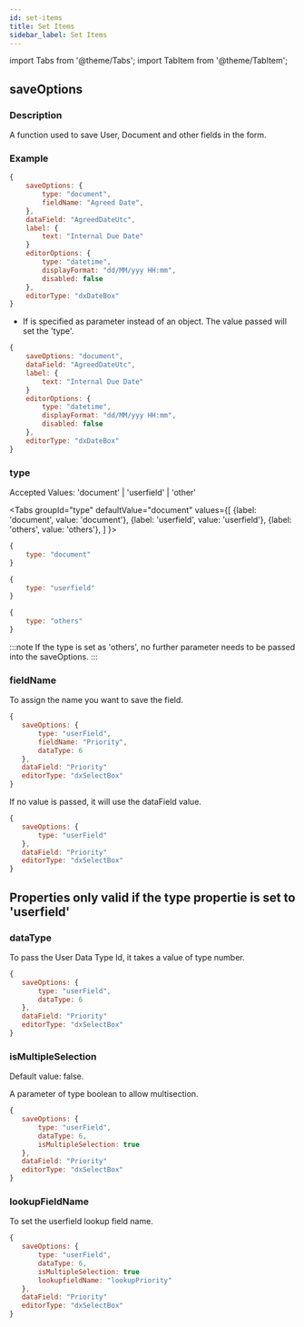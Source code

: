 ```yaml
---
id: set-items
title: Set Items
sidebar_label: Set Items
---
```


import Tabs from '@theme/Tabs';
import TabItem from '@theme/TabItem';

## saveOptions

<h3>Description</h3>

A function used to save User, Document and other fields in the form.


<h3>Example</h3>

```js
{
    saveOptions: {
        type: "document",
        fieldName: "Agreed Date",
    },
    dataField: "AgreedDateUtc",
    label: {
        text: "Internal Due Date"
    }
    editorOptions: {
        type: "datetime",
        displayFormat: "dd/MM/yyy HH:mm",
        disabled: false
    },
    editorType: "dxDateBox"
}
```

- If is specified as parameter instead of an object. The value passed will set the 'type'. 


```js
{
    saveOptions: "document",
    dataField: "AgreedDateUtc",
    label: {
        text: "Internal Due Date"
    }
    editorOptions: {
        type: "datetime",
        displayFormat: "dd/MM/yyy HH:mm",
        disabled: false
    },
    editorType: "dxDateBox"
}
```

<h3>type</h3>

Accepted Values: 'document' | 'userfield' | 'other'

<Tabs
  groupId="type"
  defaultValue="document"
  values={[
    {label: 'document', value: 'document'},
    {label: 'userfield', value: 'userfield'},
    {label: 'others', value: 'others'},
  ]
}>
<TabItem value="document">

```js
{
    type: "document"
}
```

</TabItem>
<TabItem value="userfield">

```js
{
    type: "userfield"
}
```

</TabItem>
<TabItem value="others">

```js
{
    type: "others"
}
```

</TabItem>
</Tabs>

:::note
 If the type is set as 'others', no further parameter needs to be passed into the saveOptions.
:::

<h3>fieldName</h3>


To assign the name you want to save the field.

```js
{
   saveOptions: {
       type: "userField",
       fieldName: "Priority",
       dataType: 6
   },
   dataField: "Priority"
   editorType: "dxSelectBox"
}
```

If no value is passed, it will use the dataField value.

```js
{
   saveOptions: {
       type: "userField"
   },
   dataField: "Priority"
   editorType: "dxSelectBox"
}
```


<h2>Properties only valid if the type propertie is set to 'userfield'</h2>

<h3>dataType</h3>

To pass the User Data Type Id, it takes a value of type number.


```js
{
   saveOptions: {
       type: "userField",
       dataType: 6
   },
   dataField: "Priority"
   editorType: "dxSelectBox"
}
```


<h3>isMultipleSelection</h3>

Default value: false.

A parameter of type boolean to allow multisection.

```js
{
   saveOptions: {
       type: "userField",
       dataType: 6,
       isMultipleSelection: true
   },
   dataField: "Priority"
   editorType: "dxSelectBox"
}
```


<h3>lookupFieldName</h3>

To set the userfield lookup field name.

```js
{
   saveOptions: {
       type: "userField",
       dataType: 6,
       isMultipleSelection: true
       lookupfieldName: "lookupPriority"
   },
   dataField: "Priority"
   editorType: "dxSelectBox"
}
```



